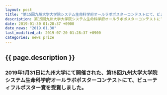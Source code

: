 ```yaml
---
layout: post
title: "第15回九州大学大学院システム生命科学府オールラボポスターコンテストにて、ビューティフルポスター賞を受賞"
description: 第15回九州大学大学院システム生命科学府オールラボポスターコンテストにて、ビューティフルポスター賞を受賞しました。
date: 2019-01-30 01:28:37 +0900
date_news: "2019.01.30"
last_modified_at: 2019-07-20 01:28:37 +0900
categories: news prize
---
```


## {{ page.description }}

### 2019年1月31日に九州大学にて開催された、第15回九州大学大学院システム生命科学府オールラボポスターコンテストにて、ビューティフルポスター賞を受賞しました。
